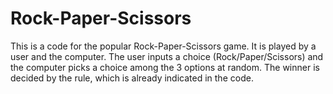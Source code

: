 # Rock-Paper-Scissors
This is a code for the popular Rock-Paper-Scissors game.
It is played by a user and the computer.
The user inputs a choice (Rock/Paper/Scissors) and the computer picks a choice among the 3 options at random.
The winner is decided by the rule, which is already indicated in the code.

